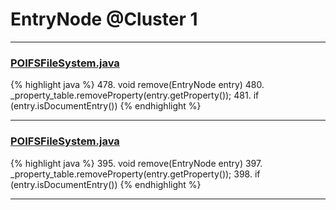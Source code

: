 # EntryNode @Cluster 1

***

### [POIFSFileSystem.java](https://searchcode.com/codesearch/view/97397929/)
{% highlight java %}
478. void remove(EntryNode entry)
480.     _property_table.removeProperty(entry.getProperty());
481.     if (entry.isDocumentEntry())
{% endhighlight %}

***

### [POIFSFileSystem.java](https://searchcode.com/codesearch/view/15642276/)
{% highlight java %}
395. void remove(EntryNode entry)
397.     _property_table.removeProperty(entry.getProperty());
398.     if (entry.isDocumentEntry())
{% endhighlight %}

***

